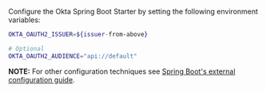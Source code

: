 Configure the Okta Spring Boot Starter by setting the following environment variables:

```bash
OKTA_OAUTH2_ISSUER=${issuer-from-above}

# Optional
OKTA_OAUTH2_AUDIENCE="api://default"
```

**NOTE:** For other configuration techniques see [Spring Boot's external configuration guide](https://docs.spring.io/spring-boot/docs/current/reference/html/boot-features-external-config.html).

